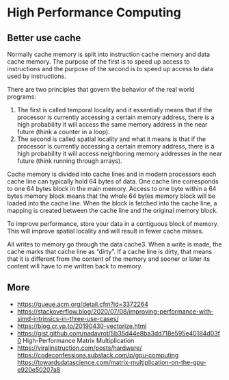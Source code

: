 # High Performance Computing

## Better use cache

Normally cache memory is split into instruction cache memory and data cache memory. The purpose of the first is to speed up access to instructions and the purpose of the second is to speed up access to data used by instructions.

There are two principles that govern the behavior of the real world programs:

1. The first is called temporal locality and it essentially means that if the processor is currently accessing a certain memory address, there is a high probability it will access the same memory address in the near future (think a counter in a loop).
2. The second is called spatial locality and what it means is that if the processor is currently accessing a certain memory address, there is a high probability it will access neighboring memory addresses in the near future (think running through arrays).

Cache memory is divided into cache lines and in modern processors each cache line can typically hold 64 bytes of data. One cache line corresponds to one 64 bytes block in the main memory. Access to one byte within a 64 bytes memory block means that the whole 64 bytes memory block will be loaded into the cache line. When the block is fetched into the cache line, a mapping is created between the cache line and the original memory block.

To improve performance, store your data in a contiguous block of memory. This will improve spatial locality and will result in fewer cache misses.

All writes to memory go through the data cache3. When a write is made, the cache marks that cache line as “dirty”. If a cache line is dirty, that means that it is different from the content of the memory and sooner or later its content will have to me written back to memory.

## More

- <https://queue.acm.org/detail.cfm?id=3372264>
- <https://stackoverflow.blog/2020/07/08/improving-performance-with-simd-intrinsics-in-three-use-cases/>
- <https://blog.cr.yp.to/20190430-vectorize.html>
- <https://gist.github.com/nadavrot/5b35d44e8ba3dd718e595e40184d03f0> High-Performance Matrix Multiplication
- <https://viralinstruction.com/posts/hardware/>
<https://codeconfessions.substack.com/p/gpu-computing>
<https://towardsdatascience.com/matrix-multiplication-on-the-gpu-e920e50207a8>
